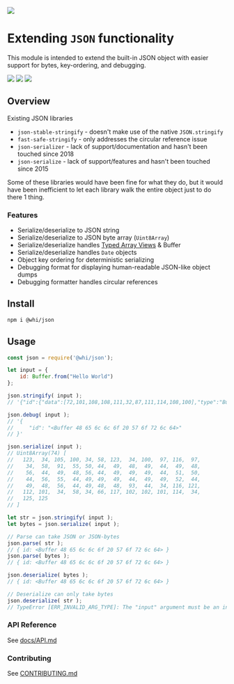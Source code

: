 [![](https://img.shields.io/npm/v/@whi/json/latest?style=flat-square)](http://npmjs.com/package/@whi/json)

# Extending `JSON` functionality
This module is intended to extend the built-in JSON object with easier support for bytes,
key-ordering, and debugging.

[![](https://img.shields.io/github/issues-raw/mjbrisebois/js-json?style=flat-square)](https://github.com/mjbrisebois/js-json/issues)
[![](https://img.shields.io/github/issues-closed-raw/mjbrisebois/js-json?style=flat-square)](https://github.com/mjbrisebois/js-json/issues?q=is%3Aissue+is%3Aclosed)
[![](https://img.shields.io/github/issues-pr-raw/mjbrisebois/js-json?style=flat-square)](https://github.com/mjbrisebois/js-json/pulls)


## Overview
Existing JSON libraries

- `json-stable-stringify` - doesn't make use of the native `JSON.stringify`
- `fast-safe-stringify` - only addresses the circular reference issue
- `json-serializer` - lack of support/documentation and hasn't been touched since 2018
- `json-serialize` - lack of support/features and hasn't been touched since 2015

Some of these libraries would have been fine for what they do, but it would have been inefficient to
let each library walk the entire object just to do there 1 thing.


### Features

- Serialize/deserialize to JSON string
- Serialize/deserialize to JSON byte array (`Uint8Array`)
- Serialize/deserialize handles [Typed Array Views](https://developer.mozilla.org/en-US/docs/Web/JavaScript/Typed_arrays#typed_array_views) & Buffer
- Serialize/deserialize handles `Date` objects
- Object key ordering for deterministic serializing
- Debugging format for displaying human-readable JSON-like object dumps
- Debugging formatter handles circular references


## Install

```bash
npm i @whi/json
```

## Usage

```javascript
const json = require('@whi/json');

let input = {
    id: Buffer.from("Hello World")
};

json.stringify( input );
// '{"id":{"data":[72,101,108,108,111,32,87,111,114,108,100],"type":"Buffer"}}'

json.debug( input );
// '{
//     "id": "<Buffer 48 65 6c 6c 6f 20 57 6f 72 6c 64>"
// }'

json.serialize( input );
// Uint8Array(74) [
//   123,  34, 105, 100, 34, 58, 123,  34, 100,  97, 116,  97,
//    34,  58,  91,  55, 50, 44,  49,  48,  49,  44,  49,  48,
//    56,  44,  49,  48, 56, 44,  49,  49,  49,  44,  51,  50,
//    44,  56,  55,  44, 49, 49,  49,  44,  49,  49,  52,  44,
//    49,  48,  56,  44, 49, 48,  48,  93,  44,  34, 116, 121,
//   112, 101,  34,  58, 34, 66, 117, 102, 102, 101, 114,  34,
//   125, 125
// ]

let str = json.stringify( input );
let bytes = json.serialize( input );

// Parse can take JSON or JSON-bytes
json.parse( str );
// { id: <Buffer 48 65 6c 6c 6f 20 57 6f 72 6c 64> }
json.parse( bytes );
// { id: <Buffer 48 65 6c 6c 6f 20 57 6f 72 6c 64> }

json.deserialize( bytes );
// { id: <Buffer 48 65 6c 6c 6f 20 57 6f 72 6c 64> }

// Deserialize can only take bytes
json.deserialize( str );
// TypeError [ERR_INVALID_ARG_TYPE]: The "input" argument must be an instance of ArrayBuffer or ArrayBufferView. Received type string ('{"id":{"data":[72,101,10...)
```

### API Reference

See [docs/API.md](docs/API.md)

### Contributing

See [CONTRIBUTING.md](CONTRIBUTING.md)
